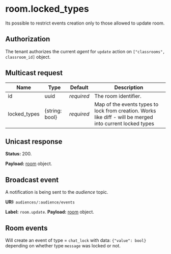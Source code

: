 # room.locked_types

Its possible to restrict events creation only to those allowed to update room.

## Authorization

The tenant authorizes the current _agent_ for `update` action on `["classrooms", classroom_id]` object.

## Multicast request

Name            | Type              | Default    | Description
--------------- | ----              | ---------- | --------------------
id              | uuid              | _required_ | The room identifier.
locked_types    | {string: bool}    | _required_ | Map of the events types to lock from creation. Works like diff - will be merged into current locked types

## Unicast response

**Status:** 200.

**Payload:** [room](../room.md#room) object.

## Broadcast event

A notification is being sent to the _audience_ topic.

**URI:** `audiences/:audience/events`

**Label:** `room.update`.
**Payload:** [room](../room.md#room) object.

## Room events

Will create an event of type = `chat_lock` with data: `{"value": bool}` depending on whether type `message` was locked or not.
